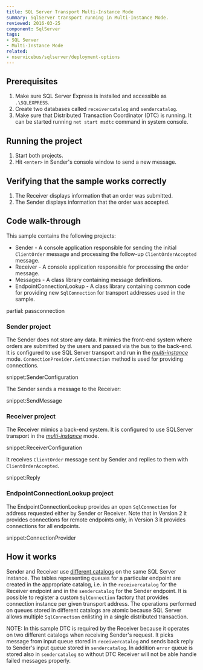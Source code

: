 ```yaml
---
title: SQL Server Transport Multi-Instance Mode
summary: SqlServer transport running in Multi-Instance Mode.
reviewed: 2016-03-25
component: SqlServer
tags:
- SQL Server
- Multi-Instance Mode
related:
- nservicebus/sqlserver/deployment-options
---
```


## Prerequisites

 1. Make sure SQL Server Express is installed and accessible as `.\SQLEXPRESS`.
 1. Create two databases called `receivercatalog` and `sendercatalog`.
 1. Make sure that Distributed Transaction Coordinator (DTC) is running. It can be started running `net start msdtc` command in system console.


## Running the project

 1. Start both projects.
 1. Hit `<enter>` in Sender's console window to send a new message.


## Verifying that the sample works correctly

 1. The Receiver displays information that an order was submitted.
 1. The Sender displays information that the order was accepted.


## Code walk-through

This sample contains the following projects:

 * Sender - A console application responsible for sending the initial `ClientOrder` message and processing the follow-up `ClientOrderAccepted` message.
 * Receiver - A console application responsible for processing the order message.
 * Messages - A class library containing message definitions.
 * EndpointConnectionLookup - A class library containing common code for providing new `SqlConnection` for transport addresses used in the sample.

partial: passconnection


### Sender project

The Sender does not store any data. It mimics the front-end system where orders are submitted by the users and passed via the bus to the back-end. It is configured to use SQL Server transport and run in the [*multi-instance*](/nservicebus/sqlserver/deployment-options.md#multi-instance) mode. `ConnectionProvider.GetConnection` method is used for providing connections.

snippet:SenderConfiguration

The Sender sends a message to the Receiver:

snippet:SendMessage


### Receiver project

The Receiver mimics a back-end system. It is configured to use SQLServer transport in the [*multi-instance*](/nservicebus/sqlserver/deployment-options.md#multi-instance) mode.

snippet:ReceiverConfiguration

It receives `ClientOrder` message sent by Sender and replies to them with `ClientOrderAccepted`.

snippet:Reply


### EndpointConnectionLookup project

The EndpointConnectionLookup provides an open `SqlConnection` for address requested either by Sender or Receiver. Note that in Version 2 it provides connections for remote endpoints only, in Version 3 it provides connections for all endpoints.

snippet:ConnectionProvider


## How it works

Sender and Receiver use [different catalogs](/nservicebus/sqlserver/deployment-options.md) on the same SQL Server instance. The tables representing queues for a particular endpoint are created in the appropriate catalog, i.e. in the `receivercatalog` for the Receiver endpoint and in the `sendercatalog` for the Sender endpoint. It is possible to register a custom `SqlConnection` factory that provides connection instance per given transport address. The operations performed on queues stored in different catalogs are atomic because SQL Server allows multiple `SqlConnection` enlisting in a single distributed transaction.

NOTE: In this sample DTC is required by the Receiver because it operates on two different catalogs when receiving Sender's request. It picks message from input queue stored in `receivercatalog` and sends back reply to Sender's input queue stored in `sendercatalog`. In addition `error` queue is stored also in `sendercatalog` so without DTC Receiver will not be able handle failed messages properly.